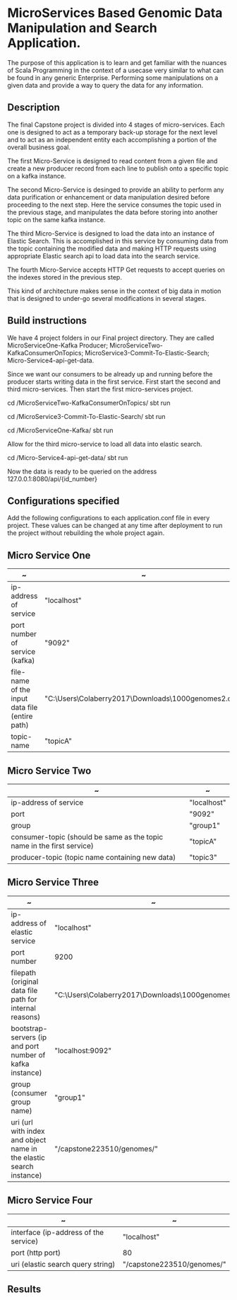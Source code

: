 
# MicroServices Based Genomic Data Manipulation and Search Application.

The purpose of this application is to learn and get familiar with the nuances of 
Scala Programming in the context of a usecase very similar to what can be found in any
generic Enterprise. Performing some manipulations on a given data and provide a way to
query the data for any information. 

## Description
The final Capstone project is divided into 4 stages of micro-services. Each one is designed to 
act as a temporary back-up storage for the next level  and to act as an independent entity each
accomplishing a portion of the overall business goal. 

The first Micro-Service is designed to read content from a given file and create a new producer 
record from each line to publish onto a specific topic on a kafka instance.

The second Micro-Service is desinged to provide an ability to perform any data purification or 
enhancement or data manipulation desired before proceeding to the next step. Here the service consumes
the topic used in the previous stage, and manipulates the data before storing into another topic on the 
same kafka instance.

The third Micro-Service is designed to load the data into an instance of Elastic Search. This is 
accomplished in this service by consuming data from the topic containing the modified data and making 
HTTP requests using appropriate Elastic search api to load data into the search service.

The fourth Micro-Service accepts HTTP Get requests to accept queries on the indexes stored in the previous
step.

This kind of architecture makes sense in the context of big data in motion that is designed to under-go
several modifications in several stages.

## Build instructions

We have 4 project folders in our Final project directory. They are called MicroServiceOne-Kafka Producer;
MicroServiceTwo-KafkaConsumerOnTopics; MicroService3-Commit-To-Elastic-Search;
Micro-Service4-api-get-data.

Since we want our consumers to be already up and running before the producer starts
writing data in the first service. First start the second and third micro-services.
Then start the first micro-services project.

cd /MicroServiceTwo-KafkaConsumerOnTopics/ 
sbt run 

cd /MicroService3-Commit-To-Elastic-Search/ 
sbt run 

cd /MicroServiceOne-Kafka/
sbt run

Allow for the third micro-service to load all data into elastic search.

cd  /Micro-Service4-api-get-data/
sbt run

Now the data is ready to be queried on the address 127.0.0.1:8080/api/{id_number}

## Configurations specified

Add the following configurations to each application.conf file in every project.
These values can be changed at any time after deployment to run the project
without rebuilding the whole project again.

## Micro Service One
|~|~|
|---|---|
|ip-address of service|"localhost"|
|port number of service (kafka)|"9092"|
|file-name of the input data file (entire path)|"C:\\Users\\Colaberry2017\\Downloads\\1000genomes2.csv"|
|topic-name|"topicA"|

## Micro Service Two
|~|~|
|---|---|
|ip-address of service|"localhost"|
|port|"9092"|
|group|"group1"|
|consumer-topic (should be same as the topic name in the first service)|"topicA"|
|producer-topic (topic name containing new data)|"topic3"|

## Micro Service Three
|~|~|
|---|---|
|ip-address of elastic service|"localhost"|
|port number| 9200| 
|filepath (original data file path for internal reasons)|"C:\\Users\\Colaberry2017\\Downloads\\1000genomes2.csv"|
|bootstrap-servers (ip and port number of kafka instance)|"localhost:9092"| 
|group (consumer group name)|"group1"| 
|uri (url with index and object name in the elastic search instance)|"/capstone223510/genomes/"| 
 
## Micro Service Four
|~|~|
|---|---|
|interface (ip-address of the service)|"localhost"|
|port (http port)|80| 
|uri (elastic search query string)|"/capstone223510/genomes/"| 

## Results



 


 


 


 


